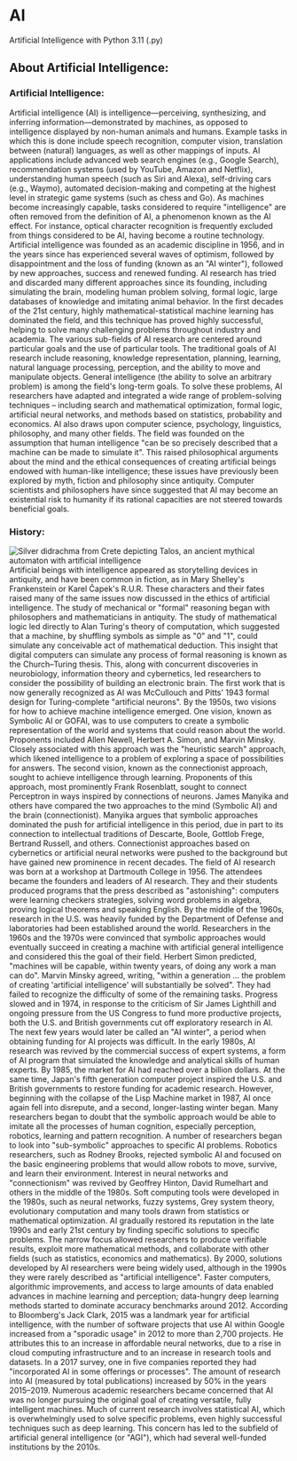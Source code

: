 # AI
Artificial Intelligence with Python 3.11 (.py)

## About Artificial Intelligence:

### Artificial Intelligence:
Artificial intelligence (AI) is intelligence—perceiving, synthesizing, and inferring information—demonstrated by machines, as opposed to intelligence displayed by non-human animals and humans. Example tasks in which this is done include speech recognition, computer vision, translation between (natural) languages, as well as other mappings of inputs.
AI applications include advanced web search engines (e.g., Google Search), recommendation systems (used by YouTube, Amazon and Netflix), understanding human speech (such as Siri and Alexa), self-driving cars (e.g., Waymo), automated decision-making and competing at the highest level in strategic game systems (such as chess and Go). As machines become increasingly capable, tasks considered to require "intelligence" are often removed from the definition of AI, a phenomenon known as the AI effect. For instance, optical character recognition is frequently excluded from things considered to be AI, having become a routine technology.
Artificial intelligence was founded as an academic discipline in 1956, and in the years since has experienced several waves of optimism, followed by disappointment and the loss of funding (known as an "AI winter"), followed by new approaches, success and renewed funding. AI research has tried and discarded many different approaches since its founding, including simulating the brain, modeling human problem solving, formal logic, large databases of knowledge and imitating animal behavior. In the first decades of the 21st century, highly mathematical-statistical machine learning has dominated the field, and this technique has proved highly successful, helping to solve many challenging problems throughout industry and academia.
The various sub-fields of AI research are centered around particular goals and the use of particular tools. The traditional goals of AI research include reasoning, knowledge representation, planning, learning, natural language processing, perception, and the ability to move and manipulate objects. General intelligence (the ability to solve an arbitrary problem) is among the field's long-term goals. To solve these problems, AI researchers have adapted and integrated a wide range of problem-solving techniques – including search and mathematical optimization, formal logic, artificial neural networks, and methods based on statistics, probability and economics. AI also draws upon computer science, psychology, linguistics, philosophy, and many other fields.
The field was founded on the assumption that human intelligence "can be so precisely described that a machine can be made to simulate it". This raised philosophical arguments about the mind and the ethical consequences of creating artificial beings endowed with human-like intelligence; these issues have previously been explored by myth, fiction and philosophy since antiquity. Computer scientists and philosophers have since suggested that AI may become an existential risk to humanity if its rational capacities are not steered towards beneficial goals.

### History:
![Silver didrachma from Crete depicting Talos, an ancient mythical automaton with artificial intelligence](https://upload.wikimedia.org/wikipedia/commons/c/c8/Didrachm_Phaistos_obverse_CdM.jpg)
Artificial beings with intelligence appeared as storytelling devices in antiquity, and have been common in fiction, as in Mary Shelley's Frankenstein or Karel Čapek's R.U.R. These characters and their fates raised many of the same issues now discussed in the ethics of artificial intelligence.
The study of mechanical or "formal" reasoning began with philosophers and mathematicians in antiquity. The study of mathematical logic led directly to Alan Turing's theory of computation, which suggested that a machine, by shuffling symbols as simple as "0" and "1", could simulate any conceivable act of mathematical deduction. This insight that digital computers can simulate any process of formal reasoning is known as the Church–Turing thesis. This, along with concurrent discoveries in neurobiology, information theory and cybernetics, led researchers to consider the possibility of building an electronic brain. The first work that is now generally recognized as AI was McCullouch and Pitts' 1943 formal design for Turing-complete "artificial neurons".
By the 1950s, two visions for how to achieve machine intelligence emerged. One vision, known as Symbolic AI or GOFAI, was to use computers to create a symbolic representation of the world and systems that could reason about the world. Proponents included Allen Newell, Herbert A. Simon, and Marvin Minsky. Closely associated with this approach was the "heuristic search" approach, which likened intelligence to a problem of exploring a space of possibilities for answers. The second vision, known as the connectionist approach, sought to achieve intelligence through learning. Proponents of this approach, most prominently Frank Rosenblatt, sought to connect Perceptron in ways inspired by connections of neurons. James Manyika and others have compared the two approaches to the mind (Symbolic AI) and the brain (connectionist). Manyika argues that symbolic approaches dominated the push for artificial intelligence in this period, due in part to its connection to intellectual traditions of Descarte, Boole, Gottlob Frege, Bertrand Russell, and others. Connectionist approaches based on cybernetics or artificial neural networks were pushed to the background but have gained new prominence in recent decades.
The field of AI research was born at a workshop at Dartmouth College in 1956. The attendees became the founders and leaders of AI research. They and their students produced programs that the press described as "astonishing": computers were learning checkers strategies, solving word problems in algebra, proving logical theorems and speaking English. By the middle of the 1960s, research in the U.S. was heavily funded by the Department of Defense and laboratories had been established around the world.
Researchers in the 1960s and the 1970s were convinced that symbolic approaches would eventually succeed in creating a machine with artificial general intelligence and considered this the goal of their field. Herbert Simon predicted, "machines will be capable, within twenty years, of doing any work a man can do". Marvin Minsky agreed, writing, "within a generation ... the problem of creating 'artificial intelligence' will substantially be solved". They had failed to recognize the difficulty of some of the remaining tasks. Progress slowed and in 1974, in response to the criticism of Sir James Lighthill and ongoing pressure from the US Congress to fund more productive projects, both the U.S. and British governments cut off exploratory research in AI. The next few years would later be called an "AI winter", a period when obtaining funding for AI projects was difficult.
In the early 1980s, AI research was revived by the commercial success of expert systems, a form of AI program that simulated the knowledge and analytical skills of human experts. By 1985, the market for AI had reached over a billion dollars. At the same time, Japan's fifth generation computer project inspired the U.S. and British governments to restore funding for academic research. However, beginning with the collapse of the Lisp Machine market in 1987, AI once again fell into disrepute, and a second, longer-lasting winter began.
Many researchers began to doubt that the symbolic approach would be able to imitate all the processes of human cognition, especially perception, robotics, learning and pattern recognition. A number of researchers began to look into "sub-symbolic" approaches to specific AI problems. Robotics researchers, such as Rodney Brooks, rejected symbolic AI and focused on the basic engineering problems that would allow robots to move, survive, and learn their environment. Interest in neural networks and "connectionism" was revived by Geoffrey Hinton, David Rumelhart and others in the middle of the 1980s. Soft computing tools were developed in the 1980s, such as neural networks, fuzzy systems, Grey system theory, evolutionary computation and many tools drawn from statistics or mathematical optimization.
AI gradually restored its reputation in the late 1990s and early 21st century by finding specific solutions to specific problems. The narrow focus allowed researchers to produce verifiable results, exploit more mathematical methods, and collaborate with other fields (such as statistics, economics and mathematics). By 2000, solutions developed by AI researchers were being widely used, although in the 1990s they were rarely described as "artificial intelligence".
Faster computers, algorithmic improvements, and access to large amounts of data enabled advances in machine learning and perception; data-hungry deep learning methods started to dominate accuracy benchmarks around 2012. According to Bloomberg's Jack Clark, 2015 was a landmark year for artificial intelligence, with the number of software projects that use AI within Google increased from a "sporadic usage" in 2012 to more than 2,700 projects. He attributes this to an increase in affordable neural networks, due to a rise in cloud computing infrastructure and to an increase in research tools and datasets. In a 2017 survey, one in five companies reported they had "incorporated AI in some offerings or processes". The amount of research into AI (measured by total publications) increased by 50% in the years 2015–2019.
Numerous academic researchers became concerned that AI was no longer pursuing the original goal of creating versatile, fully intelligent machines. Much of current research involves statistical AI, which is overwhelmingly used to solve specific problems, even highly successful techniques such as deep learning. This concern has led to the subfield of artificial general intelligence (or "AGI"), which had several well-funded institutions by the 2010s.
